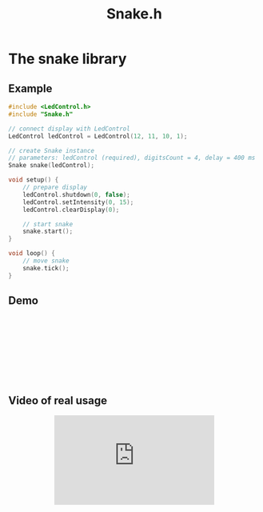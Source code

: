 ﻿---
title: Snake.h
---

<style>
    text {font-family: sans-serif; font-size: 2em; fill: silver; alignment-baseline: middle; text-anchor: middle}
    text.small {font-size: 0.8em; fill: darkgray}
    svg {margin: 0 auto; display: block}
</style>

# The snake library

## Example

```cpp
#include <LedControl.h>
#include "Snake.h"

// connect display with LedControl
LedControl ledControl = LedControl(12, 11, 10, 1);

// create Snake instance
// parameters: ledControl (required), digitsCount = 4, delay = 400 ms
Snake snake(ledControl);

void setup() {
    // prepare display
    ledControl.shutdown(0, false);
    ledControl.setIntensity(0, 15);
    ledControl.clearDisplay(0);

    // start snake
    snake.start();
}

void loop() {
    // move snake
    snake.tick();
}
```



## Demo

<svg id="demo" width="100%" height="128"></svg>

<script type="module">
    import Display from "./display.js";
    import Snake from "./snake.js";

    const config = {};

    const params = new URLSearchParams(window.location.search);
    if (params.has('hideDP')) config.showDP = false;
    if (params.has('hideDots')) config.showDots = false;
    if (params.has('debug')) config.showText = true;
    if (params.has('digits')) config.digitsCount = parseInt(params.get('digits'));

    window.display = new Display('svg#demo', config);
    window.snake = new Snake(display, display.digitsCount);

    if (params.has('word')) {
        display.setWord(params.get('word'));
    } else {
        snake.start();
        window.timerId = setInterval(() => snake.tick(), 50);
    }
</script>
<script nomodule>
    document.write('Please, use browser that supports JS modules');
</script>



## Video of real usage

<center><iframe width="320" height="179" src="https://www.youtube.com/embed/Ws4qPjABhV8" frameborder="0" allow="accelerometer; encrypted-media; gyroscope; picture-in-picture" allowfullscreen></iframe></center>